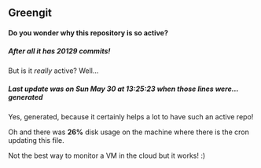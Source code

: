 ## Greengit

#### Do you wonder why this repository is so active?

##### After all it has 20129 commits!

But is it *really* active? Well...

##### Last update was on Sun May 30 at 13:25:23 when those lines were... generated

Yes, generated, because it certainly helps a lot to have such an active repo!

Oh and there was **26%** disk usage on the machine
where there is the cron updating this file.

Not the best way to monitor a VM in the cloud but it works! :)
